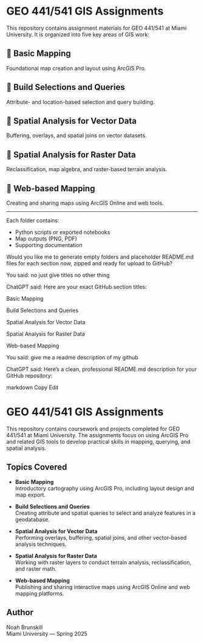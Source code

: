# GEO 441/541 GIS Assignments

This repository contains assignment materials for GEO 441/541 at Miami University. It is organized into five key areas of GIS work:

## 🔹 Basic Mapping
Foundational map creation and layout using ArcGIS Pro.

## 🔹 Build Selections and Queries
Attribute- and location-based selection and query building.

## 🔹 Spatial Analysis for Vector Data
Buffering, overlays, and spatial joins on vector datasets.

## 🔹 Spatial Analysis for Raster Data
Reclassification, map algebra, and raster-based terrain analysis.

## 🔹 Web-based Mapping
Creating and sharing maps using ArcGIS Online and web tools.

---

Each folder contains:
- Python scripts or exported notebooks
- Map outputs (PNG, PDF)
- Supporting documentation

Would you like me to generate empty folders and placeholder README.md files for each section now, zipped and ready for upload to GitHub?







You said:
no just give titles no other thing


ChatGPT said:
Here are your exact GitHub section titles:

Basic Mapping

Build Selections and Queries

Spatial Analysis for Vector Data

Spatial Analysis for Raster Data

Web-based Mapping







You said:
give me a readme description of my github


ChatGPT said:
Here’s a clean, professional README.md description for your GitHub repository:

markdown
Copy
Edit
# GEO 441/541 GIS Assignments

This repository contains coursework and projects completed for GEO 441/541 at Miami University. The assignments focus on using ArcGIS Pro and related GIS tools to develop practical skills in mapping, querying, and spatial analysis.

## Topics Covered

- **Basic Mapping**  
  Introductory cartography using ArcGIS Pro, including layout design and map export.

- **Build Selections and Queries**  
  Creating attribute and spatial queries to select and analyze features in a geodatabase.

- **Spatial Analysis for Vector Data**  
  Performing overlays, buffering, spatial joins, and other vector-based analysis techniques.

- **Spatial Analysis for Raster Data**  
  Working with raster layers to conduct terrain analysis, reclassification, and raster math.

- **Web-based Mapping**  
  Publishing and sharing interactive maps using ArcGIS Online and web mapping platforms.

## Author

Noah Brunskill  
Miami University — Spring 2025
